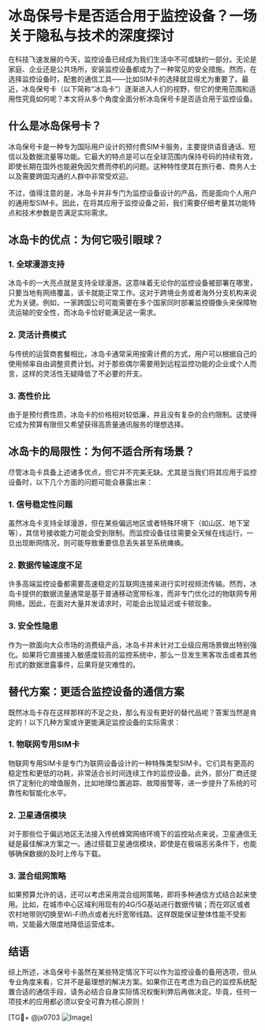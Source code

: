 # 冰岛保号卡是否适合用于监控设备？一场关于隐私与技术的深度探讨

在科技飞速发展的今天，监控设备已经成为我们生活中不可或缺的一部分。无论是家庭、企业还是公共场所，安装监控设备都成为了一种常见的安全措施。然而，在选择监控设备时，配套的通信工具——比如SIM卡的选择就显得尤为重要了。最近，冰岛保号卡（以下简称“冰岛卡”）逐渐进入人们的视野，但它的使用范围和适用性究竟如何呢？本文将从多个角度全面分析冰岛保号卡是否适合用于监控设备。

## 什么是冰岛保号卡？

冰岛保号卡是一种专为国际用户设计的预付费SIM卡服务，主要提供语音通话、短信以及数据流量等功能。它最大的特点是可以在全球范围内保持号码的持续有效，即使长期在国外也能避免因欠费而停机的问题。这种特性使其在旅行者、商务人士以及需要跨国沟通的人群中非常受欢迎。

不过，值得注意的是，冰岛卡并非专门为监控设备设计的产品，而是面向个人用户的通用型SIM卡。因此，在将其应用于监控设备之前，我们需要仔细考量其功能特点和技术参数是否满足实际需求。

## 冰岛卡的优点：为何它吸引眼球？

### 1. **全球漫游支持**
冰岛卡的一大亮点就是支持全球漫游。这意味着无论你的监控设备被部署在哪里，只要当地有网络覆盖，该卡就能正常工作。这对于跨境业务或者海外分支机构来说尤为关键。例如，一家跨国公司可能需要在多个国家同时部署监控摄像头来保障物流运输的安全性，而冰岛卡恰好能满足这一需求。

### 2. **灵活计费模式**
与传统的运营商套餐相比，冰岛卡通常采用按需计费的方式，用户可以根据自己的使用频率自由调整资费计划。对于那些偶尔需要用到远程监控功能的企业或个人而言，这样的灵活性无疑降低了不必要的开支。

### 3. **高性价比**
由于是预付费性质，冰岛卡的价格相对较低廉，并且没有复杂的合约限制。这使得它成为预算有限但又希望获得高质量通讯服务的理想选择。

## 冰岛卡的局限性：为何不适合所有场景？

尽管冰岛卡具备上述诸多优点，但它并不完美无缺。尤其是当我们将其应用于监控设备时，以下几个方面的问题可能会暴露出来：

### 1. **信号稳定性问题**
虽然冰岛卡支持全球漫游，但在某些偏远地区或者特殊环境下（如山区、地下室等），其信号接收能力可能会受到限制。而监控设备往往需要全天候在线运行，一旦出现断网情况，则可能导致重要信息丢失甚至系统瘫痪。

### 2. **数据传输速度不足**
许多高端监控设备都需要高速稳定的互联网连接来进行实时视频流传输。然而，冰岛卡提供的数据流量通常是基于普通移动宽带标准，而非专门优化过的物联网专用网络。因此，在面对大量并发请求时，可能会出现延迟或卡顿现象。

### 3. **安全性隐患**
作为一款面向大众市场的消费级产品，冰岛卡并未针对工业级应用场景做出特别强化。如果将它直接接入敏感度较高的监控系统中，那么一旦发生黑客攻击或者其他形式的数据泄露事件，后果将是灾难性的。

## 替代方案：更适合监控设备的通信方案

既然冰岛卡存在这样那样的不足之处，那么有没有更好的替代品呢？答案当然是肯定的！以下几种方案或许更能满足监控设备的实际需求：

### 1. **物联网专用SIM卡**
物联网专用SIM卡是专门为联网设备设计的一种特殊类型SIM卡。它们具有更高的稳定性和更低的功耗，非常适合长时间连续工作的监控设备。此外，部分厂商还提供了定制化的增值服务，比如地理位置追踪、故障报警等，进一步提升了系统的可靠性和智能化水平。

### 2. **卫星通信模块**
对于那些位于偏远地区无法接入传统蜂窝网络环境下的监控站点来说，卫星通信无疑是最佳解决方案之一。通过搭载卫星通信模块，即使是在极端恶劣条件下，也能够确保数据的及时上传与下载。

### 3. **混合组网策略**
如果预算允许的话，还可以考虑采用混合组网策略，即将多种通信方式结合起来使用。比如，在城市中心区域利用现有的4G/5G基站进行数据传输；而在郊区或者农村地带则切换至Wi-Fi热点或者光纤宽带线路。这样既能保证整体性能不受影响，又能最大限度地降低运营成本。

## 结语

综上所述，冰岛保号卡虽然在某些特定情况下可以作为监控设备的备用选项，但从专业角度来看，它并不是最理想的解决方案。如果你正在考虑为自己的监控系统配置合适的通信手段，请务必结合自身实际情况权衡利弊后再做决定。毕竟，任何一项技术的应用都必须以安全可靠为核心原则！

[TG💪+ @jx0703 ![Image](https://github.com/user-attachments/assets/dbca1d08-cadb-493c-b0ec-ad6f7a83f270)]